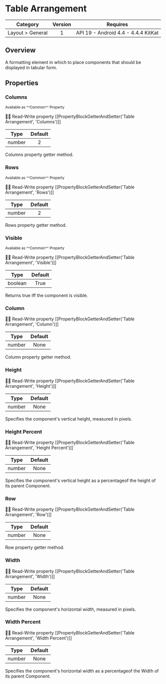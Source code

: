 # Table Arrangement

| Category | Version | Requires |
|:--------:|:-------:|:--------:|
|Layout > General|1|API 19 - Android 4.4 - 4.4.4 KitKat|

## Overview

A formatting element in which to place components that should be displayed in tabular form.

## Properties

### Columns

<small>Available as ^^Common^^ Property</small>

:eyes::pencil: Read-Write property
[[PropertyBlockGetterAndSetter('Table Arrangement', 'Columns')]]

| Type | Default |
|:----:|:-------:|
|number|2|

Columns property getter method.

### Rows

<small>Available as ^^Common^^ Property</small>

:eyes::pencil: Read-Write property
[[PropertyBlockGetterAndSetter('Table Arrangement', 'Rows')]]

| Type | Default |
|:----:|:-------:|
|number|2|

Rows property getter method.

### Visible

<small>Available as ^^Common^^ Property</small>

:eyes::pencil: Read-Write property
[[PropertyBlockGetterAndSetter('Table Arrangement', 'Visible')]]

| Type | Default |
|:----:|:-------:|
|boolean|True|

Returns true iff the component is visible.

### Column

:eyes::pencil: Read-Write property
[[PropertyBlockGetterAndSetter('Table Arrangement', 'Column')]]

| Type | Default |
|:----:|:-------:|
|number|None|

Column property getter method.

### Height

:eyes::pencil: Read-Write property
[[PropertyBlockGetterAndSetter('Table Arrangement', 'Height')]]

| Type | Default |
|:----:|:-------:|
|number|None|

Specifies the component's vertical height, measured in pixels.

### Height Percent

:eyes::pencil: Read-Write property
[[PropertyBlockGetterAndSetter('Table Arrangement', 'Height Percent')]]

| Type | Default |
|:----:|:-------:|
|number|None|

Specifies the component's vertical height as a percentageof the height of its parent Component.

### Row

:eyes::pencil: Read-Write property
[[PropertyBlockGetterAndSetter('Table Arrangement', 'Row')]]

| Type | Default |
|:----:|:-------:|
|number|None|

Row property getter method.

### Width

:eyes::pencil: Read-Write property
[[PropertyBlockGetterAndSetter('Table Arrangement', 'Width')]]

| Type | Default |
|:----:|:-------:|
|number|None|

Specifies the component's horizontal width, measured in pixels.

### Width Percent

:eyes::pencil: Read-Write property
[[PropertyBlockGetterAndSetter('Table Arrangement', 'Width Percent')]]

| Type | Default |
|:----:|:-------:|
|number|None|

Specifies the component's horizontal width as a percentageof the Width of its parent Component.